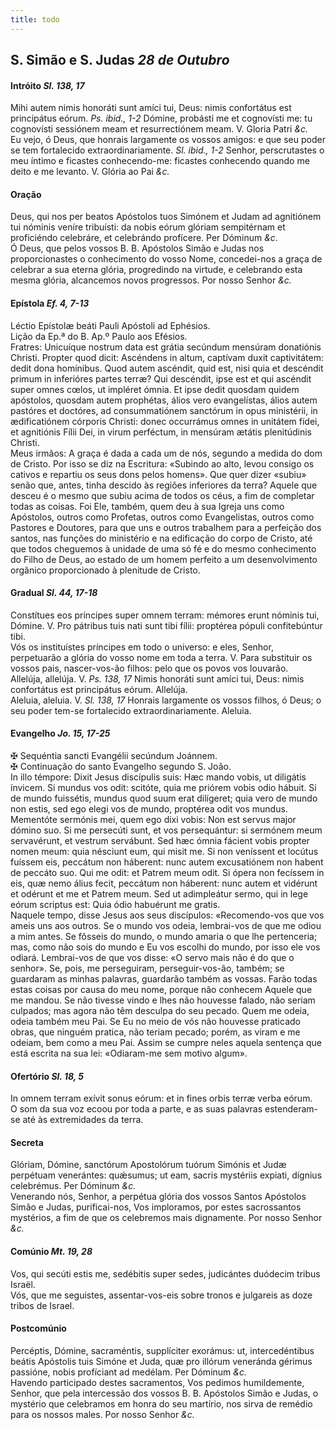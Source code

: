 ```yaml
---
title: todo
---
```

<h2 class="text-center">S. Simão e S. Judas <em>28 de Outubro</em></h2>

<h4 class="text-center">Intróito <em>Sl. 138, 17</em></h4>
<div class="container-fluid">
<div class="row">
<div class="dropcap text-justify">
Mihi autem nimis honoráti sunt amíci tui, Deus: nimis confortátus est principátus eórum. <em>Ps. ibid., 1-2</em> Dómine, probásti me et cognovísti me: tu cognovísti sessiónem meam et resurrectiónem meam.
V. Gloria Patri <em>&c.</em>
</div>
<div class="dropcap text-justify">
Eu vejo, ó Deus, que honrais largamente os vossos amigos: e que seu poder se tem fortalecido extraordinariamente. <em>Sl. ibid., 1-2</em> Senhor, perscrutastes o meu íntimo e ficastes conhecendo-me: ficastes conhecendo quando me deito e me levanto.
V. Glória ao Pai <em>&c.</em>
</div>
</div>
</div>

<h4 class="text-center">Oração</h4>
<div class="container-fluid">
<div class="row">
<div class="dropcap text-justify">
Deus, qui nos per beatos Apóstolos tuos Simónem et Judam ad agnitiónem tui nóminis veníre tribuísti: da nobis eórum glóriam sempitérnam et proficiéndo celebráre, et celebrándo profícere. Per Dóminum <em>&c.</em>
</div>
<div class="dropcap text-justify">
Ó Deus, que pelos vossos B. B. Apóstolos Simão e Judas nos proporcionastes o conhecimento do vosso Nome, concedei-nos a graça de celebrar a sua eterna glória, progredindo na virtude, e celebrando esta mesma glória, alcancemos novos progressos. Por nosso Senhor <em>&c.</em>
</div>
</div>
</div>

<h4 class="text-center">Epístola <em>Ef. 4, 7-13</em></h4>
<div class="container-fluid">
<div class="row">
<div class="text-justify">
Léctio Epístolæ beáti Pauli Apóstoli ad Ephésios.
</div>
<div class="text-justify">
Lição da Ep.ª do B. Ap.º Paulo aos Efésios.
</div>
<div class="dropcap text-justify">
Fratres: Unicuíque nostrum data est grátia secúndum mensúram donatiónis Christi. Propter quod dicit: Ascéndens in altum, captívam duxit captivitátem: dedit dona homínibus. Quod autem ascéndit, quid est, nisi quia et descéndit primum in inferióres partes terræ? Qui descéndit, ipse est et qui ascéndit super omnes cœlos, ut impléret ómnia. Et ipse dedit quosdam quidem apóstolos, quosdam autem prophétas, álios vero evangelístas, álios autem pastóres et doctóres, ad consummatiónem sanctórum in opus ministérii, in ædificatiónem córporis Christi: donec occurrámus omnes in unitátem fídei, et agnitiónis Fílii Dei, in virum perféctum, in mensúram ætátis plenitúdinis Christi.
</div>
<div class="dropcap text-justify">
Meus irmãos: A graça é dada a cada um de nós, segundo a medida do dom de Cristo. Por isso se diz na Escritura: «Subindo ao alto, levou consigo os cativos e repartiu os seus dons pelos homens». Que quer dizer «subiu» senão que, antes, tinha descido às regiões inferiores da terra? Aquele que desceu é o mesmo que subiu acima de todos os céus, a fim de completar todas as coisas. Foi Ele, também, quem deu à sua Igreja uns como Apóstolos, outros como Profetas, outros como Evangelistas, outros como Pastores e Doutores, para que uns e outros trabalhem para a perfeição dos santos, nas funções do ministério e na edificação do corpo de Cristo, até que todos cheguemos à unidade de uma só fé e do mesmo conhecimento do Filho de Deus, ao estado de um homem perfeito a um desenvolvimento orgânico proporcionado à plenitude de Cristo.
</div>
</div>
</div>

<h4 class="text-center">Gradual <em>Sl. 44, 17-18</em></h4>
<div class="container-fluid">
<div class="row">
<div class="dropcap text-justify">
Constítues eos príncipes super omnem terram: mémores erunt nóminis tui, Dómine. V. Pro pátribus tuis nati sunt tibi fílii: proptérea pópuli confitebúntur tibi.
</div>
<div class="dropcap text-justify">
Vós os instituístes príncipes em todo o universo: e eles, Senhor, perpetuarão a glória do vosso nome em toda a terra. V. Para substituir os vossos pais, nascer-vos-ão filhos: pelo que os povos vos louvarão.
</div>
<div class="text-justify">
Allelúja, allelúja. V. <em>Ps. 138, 17</em> Nimis honoráti sunt amíci tui, Deus: nimis confortátus est principátus eórum. Allelúja.
</div>
<div class="text-justify">
Aleluia, aleluia. V. <em>Sl. 138, 17</em> Honrais largamente os vossos filhos, ó Deus; o seu poder tem-se fortalecido extraordinariamente. Aleluia.
</div>
</div>
</div>

<h4 class="text-center">Evangelho <em>Jo. 15, 17-25</em></h4>
<div class="container-fluid">
<div class="row">
<div class="text-justify">
<span class="text-danger">&#10016;</span> Sequéntia sancti Evangélii secúndum Joánnem.
</div>
<div class="text-justify">
<span class="text-danger">&#10016;</span> Continuação do santo Evangelho segundo S. João.
</div>
<div class="dropcap text-justify">
In illo témpore: Dixit Jesus discípulis suis: Hæc mando vobis, ut diligátis ínvicem. Si mundus vos odit: scitóte, quia me priórem vobis odio hábuit. Si de mundo fuissétis, mundus quod suum erat dilígeret; quia vero de mundo non estis, sed ego elegi vos de mundo, proptérea odit vos mundus. Mementóte sermónis mei, quem ego dixi vobis: Non est servus major dómino suo. Si me persecúti sunt, et vos persequántur: si sermónem meum servavérunt, et vestrum servábunt. Sed hæc ómnia fácient vobis propter nomen meum: quia nésciunt eum, qui misit me. Si non veníssent et locútus fuíssem eis, peccátum non háberent: nunc autem excusatiónem non habent de peccáto suo. Qui me odit: et Patrem meum odit. Si ópera non fecíssem in eis, quæ nemo álius fecit, peccátum non háberent: nunc autem et vidérunt et odérunt et me et Patrem meum. Sed ut adimpleátur sermo, qui in lege eórum scriptus est: Quia ódio habuérunt me gratis.
</div>
<div class="dropcap text-justify">
Naquele tempo, disse Jesus aos seus discípulos: «Recomendo-vos que vos ameis uns aos outros. Se o mundo vos odeia, lembrai-vos de que me odiou a mim antes. Se fôsseis do mundo, o mundo amaria o que lhe pertenceria; mas, como não sois do mundo e Eu vos escolhi do mundo, por isso ele vos odiará. Lembrai-vos de que vos disse: «O servo mais não é do que o senhor». Se, pois, me perseguiram, perseguir-vos-ão, também; se guardaram as minhas palavras, guardarão também as vossas. Farão todas estas coisas por causa do meu nome, porque não conhecem Aquele que me mandou. Se não tivesse vindo e lhes não houvesse falado, não seriam culpados; mas agora não têm desculpa do seu pecado. Quem me odeia, odeia também meu Pai. Se Eu no meio de vós não houvesse praticado obras, que ninguém pratica, não teriam pecado; porém, as viram e me odeiam, bem como a meu Pai. Assim se cumpre neles aquela sentença que está escrita na sua lei: «Odiaram-me sem motivo algum».
</div>
</div>
</div>

<h4 class="text-center">Ofertório <em>Sl. 18, 5</em></h4>
<div class="container-fluid">
<div class="row">
<div class="dropcap text-justify">
In omnem terram exívit sonus eórum: et in fines orbis terræ verba eórum.
</div>
<div class="dropcap text-justify">
O som da sua voz ecoou por toda a parte, e as suas palavras estenderam-se até às extremidades da terra.
</div>
</div>
</div>

<h4 class="text-center">Secreta</h4>
<div class="container-fluid">
<div class="row">
<div class="dropcap text-justify">
Glóriam, Dómine, sanctórum Apostolórum tuórum Simónis et Judæ perpétuam venerántes: quǽsumus; ut eam, sacris mystériis expiati, dígnius celebrémus. Per Dóminum <em>&c.</em>
</div>
<div class="dropcap text-justify">
Venerando nós, Senhor, a perpétua glória dos vossos Santos Apóstolos Simão e Judas, purificai-nos, Vos imploramos, por estes sacrossantos mystérios, a fim de que os celebremos mais dignamente. Por nosso Senhor <em>&c.</em>
</div>
</div>
</div>

<h4 class="text-center">Comúnio <em>Mt. 19, 28</em></h4>
<div class="container-fluid">
<div class="row">
<div class="dropcap text-justify">
Vos, qui secúti estis me, sedébitis super sedes, judicántes duódecim tribus Israël.
</div>
<div class="dropcap text-justify">
Vós, que me seguistes, assentar-vos-eis sobre tronos e julgareis as doze tribos de Israel.
</div>
</div>
</div>

<h4 class="text-center">Postcomúnio</h4>
<div class="container-fluid">
<div class="row">
<div class="dropcap text-justify">
Percéptis, Dómine, sacraméntis, supplíciter exorámus: ut, intercedéntibus beátis Apóstolis tuis Simóne et Juda, quæ pro illórum veneránda gérimus passióne, nobis profíciant ad medélam. Per Dóminum <em>&c.</em>
</div>
<div class="dropcap text-justify">
Havendo participado destes sacramentos, Vos pedimos humildemente, Senhor, que pela intercessão dos vossos B. B. Apóstolos Simão e Judas, o mystério que celebramos em honra do seu martírio, nos sirva de remédio para os nossos males. Por nosso Senhor <em>&c.</em>
</div>
</div>
</div>
